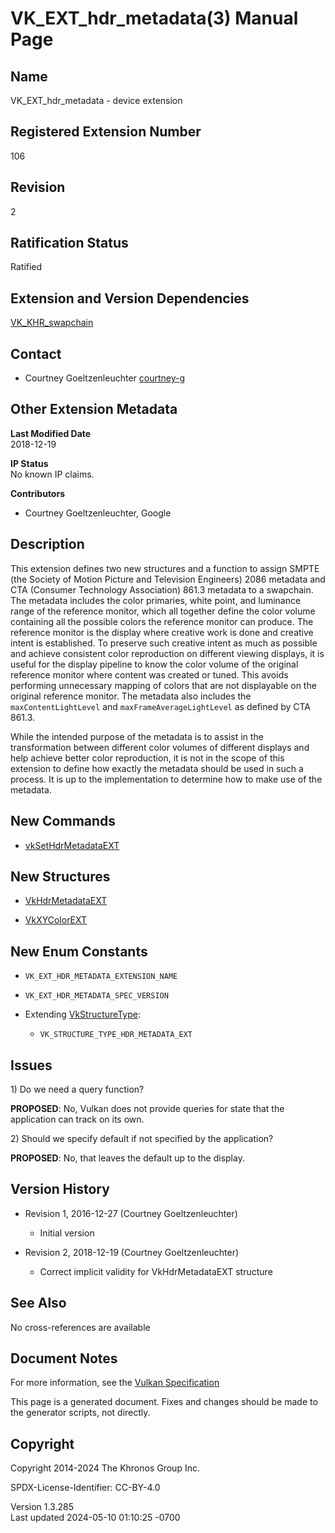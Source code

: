 # VK_EXT_hdr_metadata(3) Manual Page

## Name

VK_EXT_hdr_metadata - device extension



## <a href="#_registered_extension_number" class="anchor"></a>Registered Extension Number

106

## <a href="#_revision" class="anchor"></a>Revision

2

## <a href="#_ratification_status" class="anchor"></a>Ratification Status

Ratified

## <a href="#_extension_and_version_dependencies" class="anchor"></a>Extension and Version Dependencies

[VK_KHR_swapchain](https://registry.khronos.org/vulkan/specs/1.3-extensions/man/html/VK_KHR_swapchain.html)  

## <a href="#_contact" class="anchor"></a>Contact

- Courtney Goeltzenleuchter <a
  href="https://github.com/KhronosGroup/Vulkan-Docs/issues/new?body=%5BVK_EXT_hdr_metadata%5D%20@courtney-g%0A*Here%20describe%20the%20issue%20or%20question%20you%20have%20about%20the%20VK_EXT_hdr_metadata%20extension*"
  target="_blank" rel="nofollow noopener"><em></em>courtney-g</a>

## <a href="#_other_extension_metadata" class="anchor"></a>Other Extension Metadata

**Last Modified Date**  
2018-12-19

**IP Status**  
No known IP claims.

**Contributors**  
- Courtney Goeltzenleuchter, Google

## <a href="#_description" class="anchor"></a>Description

This extension defines two new structures and a function to assign SMPTE
(the Society of Motion Picture and Television Engineers) 2086 metadata
and CTA (Consumer Technology Association) 861.3 metadata to a swapchain.
The metadata includes the color primaries, white point, and luminance
range of the reference monitor, which all together define the color
volume containing all the possible colors the reference monitor can
produce. The reference monitor is the display where creative work is
done and creative intent is established. To preserve such creative
intent as much as possible and achieve consistent color reproduction on
different viewing displays, it is useful for the display pipeline to
know the color volume of the original reference monitor where content
was created or tuned. This avoids performing unnecessary mapping of
colors that are not displayable on the original reference monitor. The
metadata also includes the `maxContentLightLevel` and
`maxFrameAverageLightLevel` as defined by CTA 861.3.

While the intended purpose of the metadata is to assist in the
transformation between different color volumes of different displays and
help achieve better color reproduction, it is not in the scope of this
extension to define how exactly the metadata should be used in such a
process. It is up to the implementation to determine how to make use of
the metadata.

## <a href="#_new_commands" class="anchor"></a>New Commands

- [vkSetHdrMetadataEXT](https://registry.khronos.org/vulkan/specs/1.3-extensions/man/html/vkSetHdrMetadataEXT.html)

## <a href="#_new_structures" class="anchor"></a>New Structures

- [VkHdrMetadataEXT](https://registry.khronos.org/vulkan/specs/1.3-extensions/man/html/VkHdrMetadataEXT.html)

- [VkXYColorEXT](https://registry.khronos.org/vulkan/specs/1.3-extensions/man/html/VkXYColorEXT.html)

## <a href="#_new_enum_constants" class="anchor"></a>New Enum Constants

- `VK_EXT_HDR_METADATA_EXTENSION_NAME`

- `VK_EXT_HDR_METADATA_SPEC_VERSION`

- Extending [VkStructureType](https://registry.khronos.org/vulkan/specs/1.3-extensions/man/html/VkStructureType.html):

  - `VK_STRUCTURE_TYPE_HDR_METADATA_EXT`

## <a href="#_issues" class="anchor"></a>Issues

1\) Do we need a query function?

**PROPOSED**: No, Vulkan does not provide queries for state that the
application can track on its own.

2\) Should we specify default if not specified by the application?

**PROPOSED**: No, that leaves the default up to the display.

## <a href="#_version_history" class="anchor"></a>Version History

- Revision 1, 2016-12-27 (Courtney Goeltzenleuchter)

  - Initial version

- Revision 2, 2018-12-19 (Courtney Goeltzenleuchter)

  - Correct implicit validity for VkHdrMetadataEXT structure

## <a href="#_see_also" class="anchor"></a>See Also

No cross-references are available

## <a href="#_document_notes" class="anchor"></a>Document Notes

For more information, see the <a
href="https://registry.khronos.org/vulkan/specs/1.3-extensions/html/vkspec.html#VK_EXT_hdr_metadata"
target="_blank" rel="noopener">Vulkan Specification</a>

This page is a generated document. Fixes and changes should be made to
the generator scripts, not directly.

## <a href="#_copyright" class="anchor"></a>Copyright

Copyright 2014-2024 The Khronos Group Inc.

SPDX-License-Identifier: CC-BY-4.0

Version 1.3.285  
Last updated 2024-05-10 01:10:25 -0700
